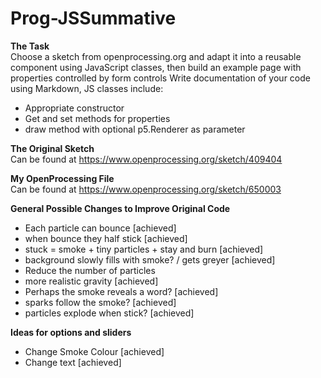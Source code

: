 # Prog-JSSummative

<b> The Task </b><br>
Choose a sketch from openprocessing.org and adapt it into a reusable component using JavaScript classes, then build an example page with properties controlled by form controls Write documentation of your code using Markdown, JS classes include:
<ul>
<li>Appropriate constructor </li>
<li>Get and set methods for properties </li>
<li> draw method with optional p5.Renderer as parameter </li>
</ul>

<b> The Original Sketch </b> <br>
Can be found at https://www.openprocessing.org/sketch/409404
<br>

<b> My OpenProcessing File </b> <br>
Can be found at https://www.openprocessing.org/sketch/650003
<br>

<b> General Possible Changes to Improve Original Code </b>
<ul>
  <li> Each particle can bounce [achieved] </li>
  <li> when bounce they half stick  [achieved] </li>
  <li> stuck = smoke + tiny particles + stay and burn [achieved]  </li>
  <li> background slowly fills with smoke? / gets greyer [achieved]</li>
  <li> Reduce the number of particles </li>
  <li> more realistic gravity [achieved] </li>
  <li> Perhaps the smoke reveals a word? [achieved]</li>
  <li> sparks follow the smoke? [achieved]</li>
  <li> particles explode when stick? [achieved]</li>
</ul>
<b> Ideas for options and sliders</b>
<ul>
  <li> Change Smoke Colour [achieved]</li>
  <li> Change text [achieved] </li>
</ul>
